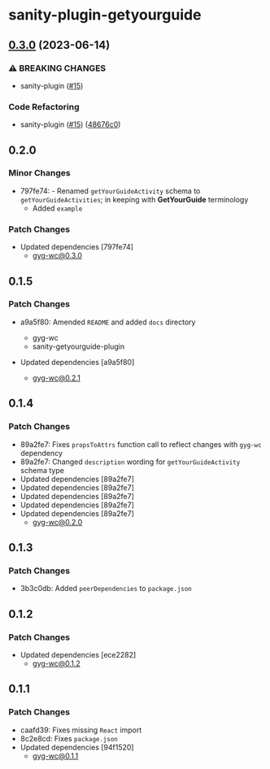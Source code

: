# sanity-plugin-getyourguide

## [0.3.0](https://github.com/theisel/getyourguide/compare/sanity-plugin-getyourguide@0.2.0...sanity-plugin-getyourguide@0.3.0) (2023-06-14)


### ⚠ BREAKING CHANGES

* sanity-plugin ([#15](https://github.com/theisel/getyourguide/issues/15))

### Code Refactoring

* sanity-plugin ([#15](https://github.com/theisel/getyourguide/issues/15)) ([48676c0](https://github.com/theisel/getyourguide/commit/48676c0d7744b7a8d43200628525f7200d16ed34))

## 0.2.0

### Minor Changes

- 797fe74: - Renamed `getYourGuideActivity` schema to `getYourGuideActivities`; in keeping with **GetYourGuide** terminology
  - Added `example`

### Patch Changes

- Updated dependencies [797fe74]
  - gyg-wc@0.3.0

## 0.1.5

### Patch Changes

- a9a5f80: Amended `README` and added `docs` directory

  - gyg-wc
  - sanity-getyourguide-plugin

- Updated dependencies [a9a5f80]
  - gyg-wc@0.2.1

## 0.1.4

### Patch Changes

- 89a2fe7: Fixes `propsToAttrs` function call to reflect changes with `gyg-wc` dependency
- 89a2fe7: Changed `description` wording for `getYourGuideActivity` schema type
- Updated dependencies [89a2fe7]
- Updated dependencies [89a2fe7]
- Updated dependencies [89a2fe7]
- Updated dependencies [89a2fe7]
- Updated dependencies [89a2fe7]
  - gyg-wc@0.2.0

## 0.1.3

### Patch Changes

- 3b3c0db: Added `peerDependencies` to `package.json`

## 0.1.2

### Patch Changes

- Updated dependencies [ece2282]
  - gyg-wc@0.1.2

## 0.1.1

### Patch Changes

- caafd39: Fixes missing `React` import
- 8c2e8cd: Fixes `package.json`
- Updated dependencies [94f1520]
  - gyg-wc@0.1.1
